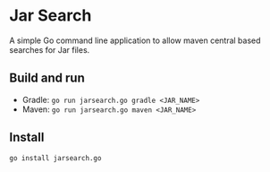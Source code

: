 # Jar Search

A simple Go command line application to allow maven central based searches for Jar files.

## Build and run

* Gradle: `go run jarsearch.go gradle <JAR_NAME>`
* Maven: `go run jarsearch.go maven <JAR_NAME>`

## Install

`go install jarsearch.go`
